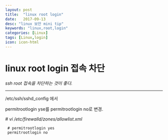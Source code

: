 ```yaml
---
layout: post
title:  "linux root login"
date:   2017-09-13
desc: "linux 보안 mini tip"
keywords: "linux,root,login"
categories: [Linux]
tags: [Linux,login]
icon: icon-html
---
```


**linux root login 접속 차단**
===============================================

*ssh root 접속을 차단하는 것이 좋다.*

---

/etc/ssh/sshd_config 에서

permitrootlogin yse를 permitrootlogin no로 변경.


*# vi /etc/firewalld/zones/allowlist.xml*

```
 # permitrootlogin yes 
 permitrootlogin no

```